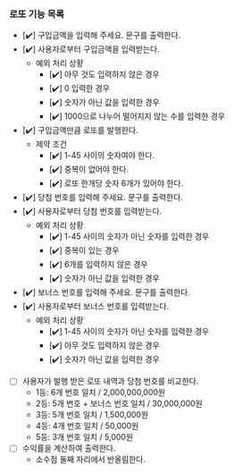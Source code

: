 ### 로또 기능 목록

- [✔️] 구입금액을 입력해 주세요. 문구를 출력한다.
- [✔️] 사용자로부터 구입금액을 입력받는다.
  - 예외 처리 상황
    - [✔️] 아무 것도 입력하지 않은 경우
    - [✔️] 0 입력한 경우
    - [✔️] 숫자가 아닌 값을 입력한 경우
    - [✔️] 1000으로 나누어 떨어지지 않는 수를 입력한 경우
- [✔️] 구입금액만큼 로또를 발행한다.
  - 제약 조건
    - [✔️] 1-45 사이의 숫자여야 한다.
    - [✔️] 중복이 없어야 한다.
    - [✔️] 로또 한개당 숫자 6개가 있어야 한다.
- [✔️] 당첨 번호를 입력해 주세요. 문구를 출력한다.
- [✔️] 사용자로부터 당첨 번호를 입력받는다.
  - 예외 처리 상황
    - [✔️] 1-45 사이의 숫자가 아닌 숫자를 입력한 경우
    - [✔️] 중복이 있는 경우
    - [✔️] 6개를 입력하지 않은 경우
    - [✔️] 숫자가 아닌 값을 입력한 경우
- [✔️] 보너스 번호를 입력해 주세요. 문구를 출력한다.
- [✔️] 사용자로부터 보너스 번호를 입력받는다.
  - 예외 처리 상황
    - [✔️] 1-45 사이의 숫자가 아닌 숫자를 입력한 경우
    - [✔️] 아무 것도 입력하지 않은 경우
    - [✔️] 숫자가 아닌 값을 입력한 경우
- [ ] 사용자가 발행 받은 로또 내역과 당첨 번호를 비교한다.
  - 1등: 6개 번호 일치 / 2,000,000,000원
  - 2등: 5개 번호 + 보너스 번호 일치 / 30,000,000원
  - 3등: 5개 번호 일치 / 1,500,000원
  - 4등: 4개 번호 일치 / 50,000원
  - 5등: 3개 번호 일치 / 5,000원
- [ ] 수익률을 계산하여 출력한다.
  - 소수점 둘째 자리에서 반올림한다.
